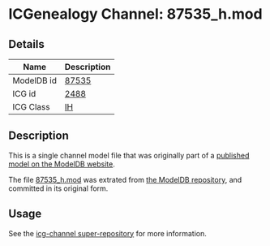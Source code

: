 # ICGenealogy Channel: 87535\_h.mod

## Details

Name | Description
---- | -----------
ModelDB id | [87535](http://senselab.med.yale.edu/ModelDB/ShowModel.cshtml?model=87535)
ICG id | [2488](http://icg.neurotheory.ox.ac.uk/channels/4/2488)
ICG Class | [IH](http://icg.neurotheory.ox.ac.uk/channels/4)

## Description

This is a single channel model file that was originally part of a [published model on the ModelDB website](http://senselab.med.yale.edu/mModelDB/ShowModel.cshtml?model=87535).

The file [87535\_h.mod](87535_h.mod) was extrated from [the ModelDB repository](http://senselab.med.yale.edu/ModelDB/ShowModel.cshtml?model=87535), and committed in its original form.

## Usage

See the [icg-channel super-repository](https://github.com/icgenealogy/icg-channels) for more information.